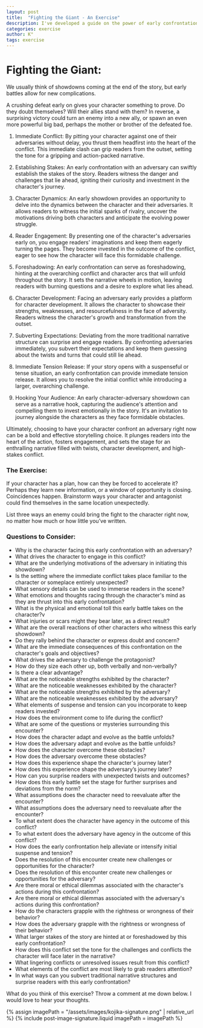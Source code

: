 ```yaml
---
layout: post
title:  "Fighting the Giant - An Exercise"
description: I've developed a guide on the power of early confrontations in storytelling, explaining how immediate conflicts can energize your narrative right from the start. While many writers save major showdowns for the finale, I explore how early battles - whether victories or defeats - can create compelling story complications and character development opportunities. Through questions examining everything from emotional stakes to environmental factors, I provide a framework for crafting these early confrontations effectively. This approach helps establish stakes quickly while leaving room for character growth and unexpected plot developments throughout the story.
categories: exercise
author: K°
tags: exercise
---
```

# Fighting the Giant:
We usually think of showdowns coming at the end of the story, but early battles allow for new complications.

A crushing defeat early on gives your character something to prove. Do they doubt themselves? Will their allies stand with them? In reverse, a surprising victory could turn an enemy into a new ally, or spawn an even more powerful big bad, perhaps the mother or brother of the defeated foe.

1. Immediate Conflict:
   By pitting your character against one of their adversaries without delay, you thrust them headfirst into the heart of the conflict. This immediate clash can grip readers from the outset, setting the tone for a gripping and action-packed narrative.


2. Establishing Stakes:
   An early confrontation with an adversary can swiftly establish the stakes of the story. Readers witness the danger and challenges that lie ahead, igniting their curiosity and investment in the character's journey.

  
3. Character Dynamics:
   An early showdown provides an opportunity to delve into the dynamics between the character and their adversaries. It allows readers to witness the initial sparks of rivalry, uncover the motivations driving both characters and anticipate the evolving power struggle.


4. Reader Engagement:
   By presenting one of the character's adversaries early on, you engage readers' imaginations and keep them eagerly turning the pages. They become invested in the outcome of the conflict, eager to see how the character will face this formidable challenge.


5. Foreshadowing:
   An early confrontation can serve as foreshadowing, hinting at the overarching conflict and character arcs that will unfold throughout the story. It sets the narrative wheels in motion, leaving readers with burning questions and a desire to explore what lies ahead.


6. Character Development:
   Facing an adversary early provides a platform for character development. It allows the character to showcase their strengths, weaknesses, and resourcefulness in the face of adversity. Readers witness the character's growth and transformation from the outset.


7. Subverting Expectations:
   Deviating from the more traditional narrative structure can surprise and engage readers. By confronting adversaries immediately, you subvert their expectations and keep them guessing about the twists and turns that could still lie ahead.


8. Immediate Tension Release:
   If your story opens with a suspenseful or tense situation, an early confrontation can provide immediate tension release. It allows you to resolve the initial conflict while introducing a larger, overarching challenge.


9. Hooking Your Audience:
   An early character-adversary showdown can serve as a narrative hook, capturing the audience's attention and compelling them to invest emotionally in the story. It's an invitation to journey alongside the characters as they face formidable obstacles.


Ultimately, choosing to have your character confront an adversary right now can be a bold and effective storytelling choice. It plunges readers into the heart of the action, fosters engagement, and sets the stage for an enthralling narrative filled with twists, character development, and high-stakes conflict.

### The Exercise:
If your character has a plan, how can they be forced to accelerate it? Perhaps they learn new information, or a window of opportunity is closing. Coincidences happen. Brainstorm ways your character and antagonist could find themselves in the same location unexpectedly.

List three ways an enemy could bring the fight to the character right now, no matter how much or how little you’ve written.

### Questions to Consider:
- Why is the character facing this early confrontation with an adversary?
- What drives the character to engage in this conflict?
- What are the underlying motivations of the adversary in initiating this showdown?
- Is the setting where the immediate conflict takes place familiar to the character or someplace entirely unexpected?
- What sensory details can be used to immerse readers in the scene?
- What emotions and thoughts racing through the character's mind as they are thrust into this early confrontation?
- What is the physical and emotional toll this early battle takes on the character?v
- What injuries or scars might they bear later, as a direct result?
- What are the overall reactions of other characters who witness this early showdown?
- Do they rally behind the character or express doubt and concern?
- What are the immediate consequences of this confrontation on the character's goals and objectives?
- What drives the adversary to challenge the protagonist?
- How do they size each other up, both verbally and non-verbally?
- Is there a clear advantage?
- What are the noticeable strengths exhibited by the character?
- What are the noticeable weaknesses exhibited by the character?
- What are the noticeable strengths exhibited by the adversary?
- What are the noticeable weaknesses exhibited by the adversary?
- What elements of suspense and tension can you incorporate to keep readers invested?
- How does the environment come to life during the conflict?
- What are some of the questions or mysteries surrounding this encounter?
- How does the character adapt and evolve as the battle unfolds?
- How does the adversary adapt and evolve as the battle unfolds?
- How does the character overcome these obstacles?
- How does the adversary overcome these obstacles?
- How does this experience shape the character's journey later?
- How does this experience shape the adversary’s journey later?
- How can you surprise readers with unexpected twists and outcomes?
- How does this early battle set the stage for further surprises and deviations from the norm?
- What assumptions does the character need to reevaluate after the encounter?
- What assumptions does the adversary need to reevaluate after the encounter?
- To what extent does the character have agency in the outcome of this conflict?
- To what extent does the adversary have agency in the outcome of this conflict?
- How does the early confrontation help alleviate or intensify initial suspense and tension?
- Does the resolution of this encounter create new challenges or opportunities for the character?
- Does the resolution of this encounter create new challenges or opportunities for the adversary?
- Are there moral or ethical dilemmas associated with the character's actions during this confrontation?
- Are there moral or ethical dilemmas associated with the adversary's actions during this confrontation?
- How do the characters grapple with the rightness or wrongness of their behavior?
- How does the adversary grapple with the rightness or wrongness of their behavior?
- What larger stakes of the story are hinted at or foreshadowed by this early confrontation?
- How does this conflict set the tone for the challenges and conflicts the character will face later in the narrative?
- What lingering conflicts or unresolved issues result from this conflict?
- What elements of the conflict are most likely to grab readers attention?
- In what ways can you subvert traditional narrative structures and surprise readers with this early confrontation?

What do you think of this exercise? Throw a comment at me down below. I would love to hear your thoughts.
<!-- signature -->
{% assign imagePath = "/assets/images/kojika-signature.png" | relative_url %}
{% include post-image-signature.liquid imagePath = imagePath %}